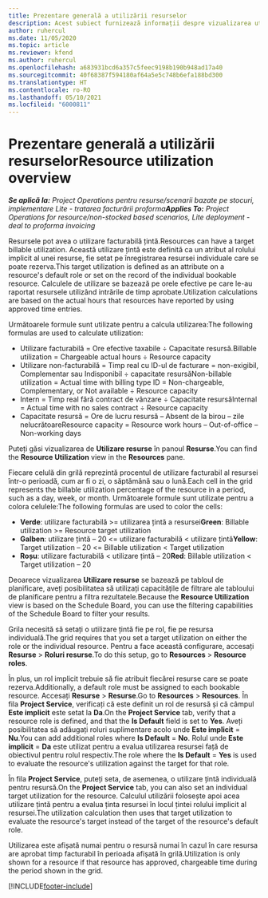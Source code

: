 ```yaml
---
title: Prezentare generală a utilizării resurselor
description: Acest subiect furnizează informații despre vizualizarea utilizării resurselor în Project Operations.
author: ruhercul
ms.date: 11/05/2020
ms.topic: article
ms.reviewer: kfend
ms.author: ruhercul
ms.openlocfilehash: a683931bcd6a357c5feec9198b190b948ad17a40
ms.sourcegitcommit: 40f68387f594180af64a5e5c748b6efa188bd300
ms.translationtype: HT
ms.contentlocale: ro-RO
ms.lasthandoff: 05/10/2021
ms.locfileid: "6000811"
---
```

# <a name="resource-utilization-overview"></a><span data-ttu-id="c4704-103">Prezentare generală a utilizării resurselor</span><span class="sxs-lookup"><span data-stu-id="c4704-103">Resource utilization overview</span></span>

<span data-ttu-id="c4704-104">_**Se aplică la:** Project Operations pentru resurse/scenarii bazate pe stocuri, implementare Lite - tratarea facturării proforma_</span><span class="sxs-lookup"><span data-stu-id="c4704-104">_**Applies To:** Project Operations for resource/non-stocked based scenarios, Lite deployment - deal to proforma invoicing_</span></span>

<span data-ttu-id="c4704-105">Resursele pot avea o utilizare facturabilă țintă.</span><span class="sxs-lookup"><span data-stu-id="c4704-105">Resources can have a target billable utilization.</span></span> <span data-ttu-id="c4704-106">Această utilizare țintă este definită ca un atribut al rolului implicit al unei resurse, fie setat pe înregistrarea resursei individuale care se poate rezerva.</span><span class="sxs-lookup"><span data-stu-id="c4704-106">This target utilization is defined as an attribute on a resource's default role or set on the record of the individual bookable resource.</span></span> <span data-ttu-id="c4704-107">Calculele de utilizare se bazează pe orele efective pe care le-au raportat resursele utilizând intrările de timp aprobate.</span><span class="sxs-lookup"><span data-stu-id="c4704-107">Utilization calculations are based on the actual hours that resources have reported by using approved time entries.</span></span>

<span data-ttu-id="c4704-108">Următoarele formule sunt utilizate pentru a calcula utilizarea:</span><span class="sxs-lookup"><span data-stu-id="c4704-108">The following formulas are used to calculate utilization:</span></span>

  - <span data-ttu-id="c4704-109">Utilizare facturabilă = Ore efective taxabile ÷ Capacitate resursă.</span><span class="sxs-lookup"><span data-stu-id="c4704-109">Billable utilization = Chargeable actual hours ÷ Resource capacity</span></span>
  - <span data-ttu-id="c4704-110">Utilizare non-facturabilă = Timp real cu ID-ul de facturare = non-exigibil, Complementar sau Indisponibil ÷ capacitate resursă</span><span class="sxs-lookup"><span data-stu-id="c4704-110">Non-billable utilization = Actual time with billing type ID = Non-chargeable, Complementary, or Not available ÷ Resource capacity</span></span>
  - <span data-ttu-id="c4704-111">Intern = Timp real fără contract de vânzare ÷ Capacitate resursă</span><span class="sxs-lookup"><span data-stu-id="c4704-111">Internal = Actual time with no sales contract ÷ Resource capacity</span></span>
  - <span data-ttu-id="c4704-112">Capacitate resursă = Ore de lucru resursă – Absent de la birou – zile nelucrătoare</span><span class="sxs-lookup"><span data-stu-id="c4704-112">Resource capacity = Resource work hours – Out-of-office – Non-working days</span></span>

<span data-ttu-id="c4704-113">Puteți găsi vizualizarea de **Utilizare resurse** în panoul **Resurse**.</span><span class="sxs-lookup"><span data-stu-id="c4704-113">You can find the **Resource Utilization** view in the **Resources** pane.</span></span>

<span data-ttu-id="c4704-114">Fiecare celulă din grilă reprezintă procentul de utilizare facturabil al resursei într-o perioadă, cum ar fi o zi, o săptămână sau o lună.</span><span class="sxs-lookup"><span data-stu-id="c4704-114">Each cell in the grid represents the billable utilization percentage of the resource in a period, such as a day, week, or month.</span></span> <span data-ttu-id="c4704-115">Următoarele formule sunt utilizate pentru a colora celulele:</span><span class="sxs-lookup"><span data-stu-id="c4704-115">The following formulas are used to color the cells:</span></span>

  - <span data-ttu-id="c4704-116">**Verde**: utilizare facturabilă >= utilizarea țintă a resursei</span><span class="sxs-lookup"><span data-stu-id="c4704-116">**Green**: Billable utilization >= Resource target utilization</span></span>
  - <span data-ttu-id="c4704-117">**Galben**: utilizare țintă – 20 <= utilizare facturabilă < utilizare țintă</span><span class="sxs-lookup"><span data-stu-id="c4704-117">**Yellow**: Target utilization – 20 <= Billable utilization < Target utilization</span></span>
  - <span data-ttu-id="c4704-118">**Roșu**: utilizare facturabilă < utilizare țintă – 20</span><span class="sxs-lookup"><span data-stu-id="c4704-118">**Red**: Billable utilization < Target utilization – 20</span></span>

<span data-ttu-id="c4704-119">Deoarece vizualizarea **Utilizare resurse** se bazează pe tabloul de planificare, aveți posibilitatea să utilizați capacitățile de filtrare ale tabloului de planificare pentru a filtra rezultatele.</span><span class="sxs-lookup"><span data-stu-id="c4704-119">Because the **Resource Utilization** view is based on the Schedule Board, you can use the filtering capabilities of the Schedule Board to filter your results.</span></span>

<span data-ttu-id="c4704-120">Grila necesită să setați o utilizare țintă fie pe rol, fie pe resursa individuală.</span><span class="sxs-lookup"><span data-stu-id="c4704-120">The grid requires that you set a target utilization on either the role or the individual resource.</span></span> <span data-ttu-id="c4704-121">Pentru a face această configurare, accesați **Resurse** > **Roluri resurse**.</span><span class="sxs-lookup"><span data-stu-id="c4704-121">To do this setup, go to **Resources** > **Resource roles**.</span></span>

<span data-ttu-id="c4704-122">În plus, un rol implicit trebuie să fie atribuit fiecărei resurse care se poate rezerva.</span><span class="sxs-lookup"><span data-stu-id="c4704-122">Additionally, a default role must be assigned to each bookable resource.</span></span> <span data-ttu-id="c4704-123">Accesați **Resurse** > **Resurse**.</span><span class="sxs-lookup"><span data-stu-id="c4704-123">Go to **Resources** > **Resources**.</span></span> <span data-ttu-id="c4704-124">În fila **Project Service**, verificați că este definit un rol de resursă și că câmpul **Este implicit** este setat la **Da**.</span><span class="sxs-lookup"><span data-stu-id="c4704-124">On the **Project Service** tab, verify that a resource role is defined, and that the **Is Default** field is set to **Yes**.</span></span> <span data-ttu-id="c4704-125">Aveți posibilitatea să adăugați roluri suplimentare acolo unde **Este implicit** = **Nu**.</span><span class="sxs-lookup"><span data-stu-id="c4704-125">You can add additional roles where **Is Default** = **No**.</span></span> <span data-ttu-id="c4704-126">Rolul unde **Este implicit** = **Da** este utilizat pentru a evalua utilizarea resursei față de obiectivul pentru rolul respectiv.</span><span class="sxs-lookup"><span data-stu-id="c4704-126">The role where the **Is Default** = **Yes** is used to evaluate the resource's utilization against the target for that role.</span></span>

<span data-ttu-id="c4704-127">În fila **Project Service**, puteți seta, de asemenea, o utilizare țintă individuală pentru resursă.</span><span class="sxs-lookup"><span data-stu-id="c4704-127">On the **Project Service** tab, you can also set an individual target utilization for the resource.</span></span> <span data-ttu-id="c4704-128">Calculul utilizării folosește apoi acea utilizare țintă pentru a evalua ținta resursei în locul țintei rolului implicit al resursei.</span><span class="sxs-lookup"><span data-stu-id="c4704-128">The utilization calculation then uses that target utilization to evaluate the resource's target instead of the target of the resource's default role.</span></span>

<span data-ttu-id="c4704-129">Utilizarea este afișată numai pentru o resursă numai în cazul în care resursa are aprobat timp facturabil în perioada afișată în grilă.</span><span class="sxs-lookup"><span data-stu-id="c4704-129">Utilization is only shown for a resource if that resource has approved, chargeable time during the period shown in the grid.</span></span>


[!INCLUDE[footer-include](../includes/footer-banner.md)]